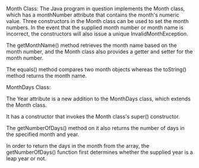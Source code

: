 Month Class: The Java program in question implements the Month class, which has a monthNumber attribute that contains the month's numeric value.
Three constructors in the Month class can be used to set the month numbers. In the event that the supplied month number or month name is incorrect, the constructors will also issue a unique InvalidMonthException.

The getMonthName() method retrieves the month name based on the month number, and the Month class also provides a getter and setter for the month number.

The equals() method compares two month objects whereas the toString() method returns the month name.

MonthDays Class:

The Year attribute is a new addition to the MonthDays class, which extends the Month class.

It has a constructor that invokes the Month class's super() constructor.

The getNumberOfDays() method on it also returns the number of days in the specified month and year.

In order to return the days in the month from the array, the getNumberOfDays() function first determines whether the supplied year is a leap year or not.